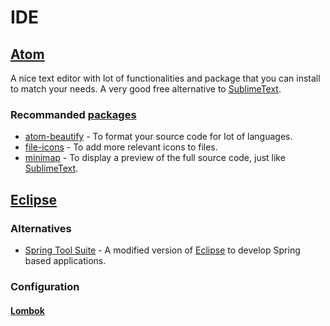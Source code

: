 # IDE

## [Atom](https://atom.io/)

A nice text editor with lot of functionalities and package that you can install to match your needs. A very good free alternative to [SublimeText](https://www.sublimetext.com/).

### Recommanded [packages](https://atom.io/packages)

-   [atom-beautify](https://atom.io/packages/atom-beautify) - To format your source code for lot of languages.
-   [file-icons](https://atom.io/packages/file-icons) - To add more relevant icons to files.
-   [minimap](https://atom.io/packages/minimap) - To display a preview of the full source code, just like [SublimeText](https://www.sublimetext.com/).

## [Eclipse](https://www.eclipse.org/)

### Alternatives

-   [Spring Tool Suite](https://spring.io/tools/sts) - A modified version of [Eclipse](https://www.eclipse.org/) to develop Spring based applications.

### Configuration

#### [Lombok](https://projectlombok.org/)
